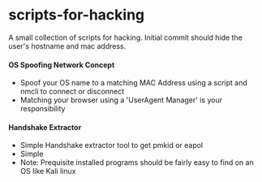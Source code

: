 # scripts-for-hacking
A small collection of scripts for hacking. Initial commit should hide the user's hostname and mac address.

#### OS Spoofing Network Concept
 * Spoof your OS name to a matching MAC Address using a script and nmcli to connect or disconnect
 * Matching your browser using a 'UserAgent Manager' is your responsibility

#### Handshake Extractor
 * Simple Handshake extractor tool to get pmkid or eapol
 * Simple
 * Note: Prequisite installed programs should be fairly easy to find on an OS like Kali linux
